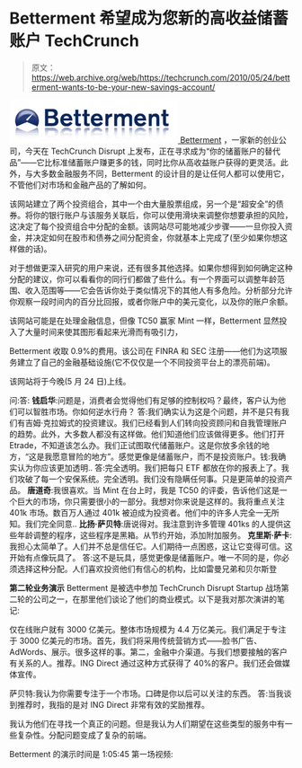 # Betterment 希望成为您新的高收益储蓄账户 TechCrunch

> 原文：<https://web.archive.org/web/https://techcrunch.com/2010/05/24/betterment-wants-to-be-your-new-savings-account/>

[![](img/0d0744ef6a54669ae208cfe68925977d.png) ](https://web.archive.org/web/20230122012253/http://www.betterment.com/) [Betterment](https://web.archive.org/web/20230122012253/http://www.betterment.com/) ，一家新的创业公司，今天在 TechCrunch Disrupt 上发布，正在寻求成为“你的储蓄账户的替代品”——它比标准储蓄账户赚更多的钱，同时比你从高收益账户获得的更灵活。此外，与大多数金融服务不同，Betterment 的设计目的是让任何人都可以使用它，不管他们对市场和金融产品的了解如何。

该网站建立了两个投资组合，其中一个由大量股票组成，另一个是“超安全”的债券。将你的银行账户与该服务关联后，你可以使用滑块来调整你想要承担的风险，这决定了每个投资组合中分配的金额。该网站尽可能地减少步骤——一旦你投入资金，并决定如何在股市和债券之间分配资金，你就基本上完成了(至少如果你想这样做的话)。

对于想做更深入研究的用户来说，还有很多其他选择。如果你想得到如何确定这种分配的建议，你可以看看你的同行们都做了些什么。有一个界面可以调整年龄范围、收入范围等——它会告诉你处于类似情况下的其他人有多危险。分析部分允许你观察一段时间内的百分比回报，或者你账户中的美元变化，以及你的账户余额。

该网站可能是在处理金融信息，但像 TC50 赢家 Mint 一样，Betterment 显然投入了大量时间来使其图形看起来光滑而有吸引力，

Betterment 收取 0.9%的费用。该公司在 FINRA 和 SEC 注册——他们为这项服务建立了自己的金融基础设施(它不仅仅是一个不同投资平台上的漂亮前端)。

该网站将于今晚(5 月 24 日)上线。

问:答:
**钱启华**:问题是，消费者会觉得他们有足够的控制权吗？最终，客户认为他们可以智胜市场。你如何逆水行舟？
答:我们确实认为这是个问题，并不是只有我们有吉姆·克拉姆式的投资建议。我们已经看到人们转向投资顾问和自我管理账户的趋势。此外，大多数人都没有这样做。他们知道他们应该做得更多。他们打开 Etrade，不知道该怎么办。我们正试图取代储蓄账户。这是你放多余钱的地方，“这是我愿意冒险的地方”。感觉更像是储蓄账户，而不是投资账户。钱:我确实认为你应该更加透明..
答:完全透明。我们把每只 ETF 都放在你的报表上了。我们攻破了每一个安保系统。完全透明。我们没有隐瞒任何事。只是更简单的投资产品。
**唐道奇**:我很喜欢。当 Mint 在台上时，我是 TC50 的评委，告诉他们这是一个巨大的市场，你只需要很小的一部分。我想对你来说是这样的。我将重点关注 401k 市场。数百万人通过 401k 被迫成为投资者。他们中的许多人完全一无所知。我们完全同意..
**比扬·萨贝特**:唐说得对。我注意到许多管理 401ks 的人提供这些年龄调整的程序，这些程序是黑箱。从节约开始，添加附加服务。
**克里斯·萨卡**:我担心太简单了。人们并不总是信任它。人们期待一点困惑，这让它变得可信。这开始有点像玩具了。
答:这不是玩具，感觉更像是储蓄账户。唯一不同的是，你必须选择这种分配。人们喜欢投资他们有信心的机构，比如雷曼兄弟和贝尔斯登

**第二轮业务演示**
Betterment 是被选中参加 TechCrunch Disrupt Startup 战场第二轮的公司之一，在那里他们谈论了他们的商业模式。以下是我对那次演讲的笔记:

仅在线账户就有 3000 亿美元。整体市场规模为 4.4 万亿美元。我们满足于专注于 3000 亿美元的市场。首先，我们将采用传统营销方式——脸书广告、AdWords、展示。很多这样的事。第二，金融中介渠道。与我们想要接触的客户有关系的人。推荐。ING Direct 通过这种方式获得了 40%的客户。我们还会做媒体宣传。

萨贝特:我认为你需要专注于一个市场。口碑是你以后可以关注的东西。
答:当我谈到推荐时，我指的是对 ING Direct 非常有效的奖励推荐。

我认为他们在寻找一个真正的问题。但是我认为人们期望在这些类型的服务中有一些复杂性。分配问题变成了复杂的前端。

Betterment 的演示时间是 1:05:45 第一场视频: